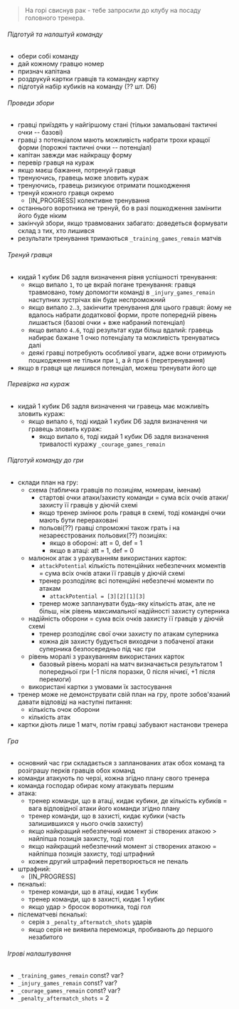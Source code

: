 > На горі свиснув рак - тебе запросили до клубу на посаду головного тренера.




###### Підготуй та налаштуй команду
* обери собі команду
* дай кожному гравцю номер
* признач капітана
* роздрукуй картки гравців та командну картку
* підготуй набір кубиків на команду (?? шт. D6)


###### Проведи збори
* гравці приїздять у найгіршому стані (тільки замальовані тактичні очки -- базові)
* гравці з потенціалом мають можливість набрати трохи кращої форми (порожні тактичні очки -- потенціал)
* капітан завжди має найкращу форму
* перевір гравця на кураж
* якщо маєш бажання, потренуй гравця
* тренуючись, гравець може зловить кураж
* тренуючись, гравець ризикуює отримати пошкодження
* тренуй кожного гравця окремо
    * [IN_PROGRESS] колективне тренування
* останнього воротника не тренуй, бо в разі пошкодження замінити його буде ніким
* закінчуй збори, якщо травмованих забагато: доведеться формувати склад з тих, хто лишився
* результати тренування тримаються `_training_games_remain` матчів


###### Тренуй гравця
* кидай 1 кубик D6 задля визначення рівня успішності тренування:
	* якщо випало `1`, то це вкрай погане тренування: гравця травмовано, тому допомогти команді в `_injury_games_remain` наступних зустрічах він буде неспроможний
	* якщо випало `2`..`3`, закінчити тренування для цього гравця: йому не вдалось набрати додаткової форми, проте попередній рівень лишається (базові очки + вже набраний потенціал)
	* якщо випало `4`..`6`, тоді результат куди більш вдалий: гравець набирає бажане 1 очко потенціалу та можливість тренуватись далі
	* деякі гравці потребують особливої уваги, адже вони отримують пошкодження не тільки при `1`, а й при `6` (перетренування)
* якщо в гравця ще лишився потенціал, можеш тренувати його ще


###### Перевірка на кураж
* кидай 1 кубик D6 задля визначення чи гравець має можливіть зловить кураж:
    * якщо випало `6`, тоді кидай 1 кубик D6 задля визначення чи гравець зловить кураж:
        * якщо випало `6`, тоді кидай 1 кубик D6 задля визначення тривалості куражу `_courage_games_remain`


###### Підготуй команду до гри
* склади план на гру:
	* схема (табличка гравців по позиціям, номерам, іменам)
		* стартові очки атаки/захисту команди = сума всіх очків атаки/захисту її гравців у діючій схемі
		* якщо тренер змінює роль гравця в схемі, тоді командні очки мають бути перераховані
		* польові(??) гравці спроможні також грать і на незареєстрованих польових(??) позиціях:
		    * якщо в обороні: att = 0, def = 1
		    * якщо в атаці: att = 1, def = 0
	* малюнок атак з урахуванням використаних карток:
		* `attackPotential` кількість потенційних небезпечних моментів = сума всіх очків атаки її гравців у діючій схемі
		* тренер розподіляє всі потенційні небезпечні моменти по атакам
			* `attackPotential = [3][2][1][3]`
		* тренер може запланувати будь-яку кількість атак, але не більш, ніж рівень максимальної надійності захисту суперника
	* надійність оборони = сума всіх очків захисту її гравців у діючій схемі
		* тренер розподіляє свої очки захисту по атакам суперника
		* кожна дія захисту будується виходячи з побаченої атаки суперника безпосередньо під час гри
	* рівень моралі з урахуванням використаних карток
		* базовый рівень моралі на матч визначається результатом 1 попередньої гри (-1 після поразки, 0 після нічиєї, +1 після перемоги)
	* використані картки з умовами їх застосування
* тренер може не демонструвати свій план на гру, проте зобов'язаний давати відповіді на наступні питання:
	* кількість очок оборони
	* кількість атак
* картки діють лише 1 матч, потім гравці забувают настанови тренера

###### Гра
* основний час гри складається з запланованих атак обох команд та розіграшу перків гравців обох команд
* команди атакують по черзі, кожна згідно плану свого тренера
* команда господар обирає кому атакувать першим
* атака:
	* тренер команди, що в атаці, кидає кубики, де кількість кубиків = вага відповідної атаки його команди згідно плану
	* тренер команди, що в захисті, кидає кубики (часть залишившихся у нього очків захисту)
	* якщо найкращий небезпечний момент зі створених атакою > найліпша позиція захисту, тоді гол
	* якщо найкращий небезпечний момент зі створених атакою = найліпша позиція захисту, тоді штрафний
	* кожен другий штрафний перетворюється не пеналь
* штрафний:
    * [IN_PROGRESS]
* пєналькі:
	* тренер команди, що в атаці, кидає 1 кубик
	* тренер команди, що в захисті, кидає 1 кубик
	* якщо удар > бросок воротника, тоді гол
* післематчеві пєналькі:
    * серія з `_penalty_aftermatch_shots` ударів
    * якщо серія не виявила переможця, пробивають до першого незабитого




###### Ігрові налаштування
* `_training_games_remain` const? var?
* `_injury_games_remain` const? var?
* `_courage_games_remain` const? var?
* `_penalty_aftermatch_shots` = 2

